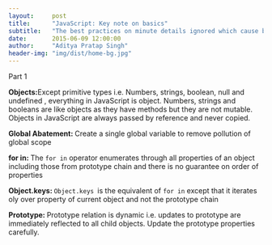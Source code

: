 ```yaml
---
layout:     post
title:      "JavaScript: Key note on basics"
subtitle:   "The best practices on minute details ignored which cause bugs in code"
date:       2015-06-09 12:00:00
author:     "Aditya Pratap Singh"
header-img: "img/dist/home-bg.jpg"
---
```

<p> Part 1 </p>

<p><strong>Objects:</strong>Except primitive types i.e. Numbers, strings, boolean, null and undefined , everything in JavaScript is object. Numbers, strings and booleans are like objects as they have methods but they are not mutable. Objects in JavaScript are always passed by reference and never copied.</p>

<p><strong>Global Abatement: </strong>Create a single global variable to remove pollution of global scope</p>

<p><strong>for in: </strong> The <code>for in</code> operator enumerates through all properties of an object including those from prototype chain and there is no guarantee on order of properties </p>

<p><strong>Object.keys: </strong> <code>Object.keys </code>is the equivalent of <code>for in</code> except that it iterates oly over property of current object and not the prototype chain</p>

<p><strong>Prototype: </strong> Prototype relation is dynamic i.e. updates to prototype are immediately reflected to all child objects. Update the prototype properties carefully. </p>

